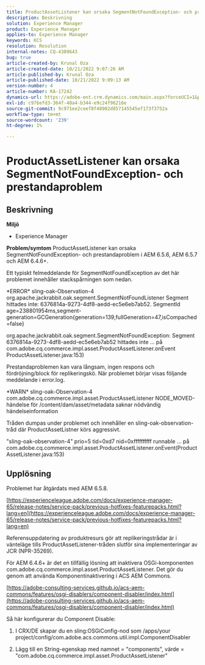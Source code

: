 ```yaml
---
title: ProductAssetListener kan orsaka SegmentNotFoundException- och prestandaproblem
description: Beskrivning
solution: Experience Manager
product: Experience Manager
applies-to: Experience Manager
keywords: KCS
resolution: Resolution
internal-notes: CQ-4309643
bug: true
article-created-by: Krunal Oza
article-created-date: 10/21/2022 9:07:26 AM
article-published-by: Krunal Oza
article-published-date: 10/21/2022 9:09:13 AM
version-number: 4
article-number: KA-17242
dynamics-url: https://adobe-ent.crm.dynamics.com/main.aspx?forceUCI=1&pagetype=entityrecord&etn=knowledgearticle&id=f9b60fc7-1f51-ed11-bba2-0022480867fb
exl-id: c976efd3-364f-40a4-b344-e9c24f96216e
source-git-commit: 9c971ee2ceef8f48902d857145545ef173f3752a
workflow-type: tm+mt
source-wordcount: '239'
ht-degree: 1%

---
```


# ProductAssetListener kan orsaka SegmentNotFoundException- och prestandaproblem

## Beskrivning

<b>Miljö</b>
- Experience Manager



<b>Problem/symtom</b>
ProductAssetListener kan orsaka SegmentNotFoundException- och prestandaproblem i AEM 6.5.6, AEM 6.5.7 och AEM 6.4.6+.



Ett typiskt felmeddelande för SegmentNotFoundException av det här problemet innehåller stackspårningen som nedan.

\*ERROR\* sling-oak-Observation-4 org.apache.jackrabbit.oak.segment.SegmentNotFoundListener Segment hittades inte: 6376814a-9273-4df8-aedd-ec5e6eb7ab52. SegmentId age=238801954ms,segment-generation=GCGeneration{generation=139,fullGeneration=47,isCompached=false}

org.apache.jackrabbit.oak.segment.SegmentNotFoundException: Segment 6376814a-9273-4df8-aedd-ec5e6eb7ab52 hittades inte ... på com.adobe.cq.commerce.impl.asset.ProductAssetListener.onEvent ProductAssetListener.java:153)



Prestandaproblemen kan vara långsam, ingen respons och fördröjning/block för replikeringskö. När problemet börjar visas följande meddelande i error.log.

\*WARN\* sling-oak-Observation-4 com.adobe.cq.commerce.impl.asset.ProductAssetListener NODE_MOVED-händelse för /content/dam/asset/metadata saknar nödvändig händelseinformation



Tråden dumpas under problemet och innehåller en sling-oak-observation-tråd där ProductAssetListner körs aggressivt.

&quot;sling-oak-observation-4&quot; prio=5 tid=0xd7 nid=0xffffffffff runnable ... på com.adobe.cq.commerce.impl.asset.ProductAssetListener.onEvent(ProductAssetListener.java:153)


## Upplösning


Problemet har åtgärdats med AEM 6.5.8.

[https://experienceleague.adobe.com/docs/experience-manager-65/release-notes/service-pack/previous-hotfixes-featurepacks.html?lang=en](https://experienceleague.adobe.com/docs/experience-manager-65/release-notes/service-pack/previous-hotfixes-featurepacks.html?lang=en)

Referensuppdatering av produktresurs gör att replikeringstrådar är i vänteläge tills ProductAssetListener-tråden slutför sina implementeringar av JCR (NPR-35269).



För AEM 6.4.6+ är det en tillfällig lösning att inaktivera OSGi-komponenten com.adobe.cq.commerce.impl.asset.ProductAssetListener. Det gör du genom att använda Komponentinaktivering i ACS AEM Commons.

[https://adobe-consulting-services.github.io/acs-aem-commons/features/osgi-disablers/component-disabler/index.html](https://adobe-consulting-services.github.io/acs-aem-commons/features/osgi-disablers/component-disabler/index.html)



Så här konfigurerar du Component Disable:

1. I CRX/DE skapar du en sling:OSGiConfig-nod som /apps/your project/config/com.adobe.acs.commons.util.impl.ComponentDisabler

2. Lägg till en String-egenskap med namnet = &quot;components&quot;, värde = &quot;com.adobe.cq.commerce.impl.asset.ProductAssetListener&quot;
